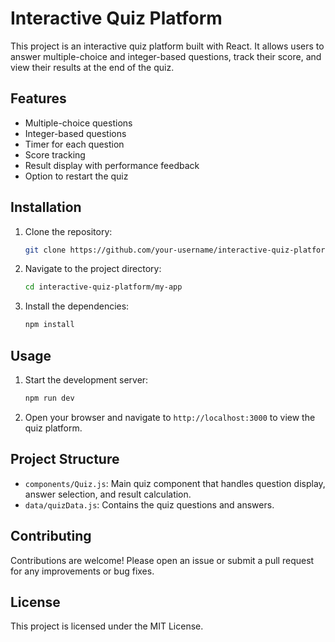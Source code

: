 # Interactive Quiz Platform

This project is an interactive quiz platform built with React. It allows users to answer multiple-choice and integer-based questions, track their score, and view their results at the end of the quiz.

## Features

- Multiple-choice questions
- Integer-based questions
- Timer for each question
- Score tracking
- Result display with performance feedback
- Option to restart the quiz

## Installation

1. Clone the repository:
   ```bash
   git clone https://github.com/your-username/interactive-quiz-platform.git
   ```

2. Navigate to the project directory:
   ```bash
   cd interactive-quiz-platform/my-app
   ```

3. Install the dependencies:
   ```bash
   npm install
   ```

## Usage

1. Start the development server:
   ```bash
   npm run dev
   ```

2. Open your browser and navigate to `http://localhost:3000` to view the quiz platform.

## Project Structure

- `components/Quiz.js`: Main quiz component that handles question display, answer selection, and result calculation.
- `data/quizData.js`: Contains the quiz questions and answers.

## Contributing

Contributions are welcome! Please open an issue or submit a pull request for any improvements or bug fixes.

## License

This project is licensed under the MIT License.
